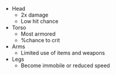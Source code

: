 - Head
	- 2x damage
	- Low hit chance
- Torso
	- Most armored
	- %chance to crit
- Arms
	- Limited use of items and weapons
- Legs
	- Become immobile or reduced speed